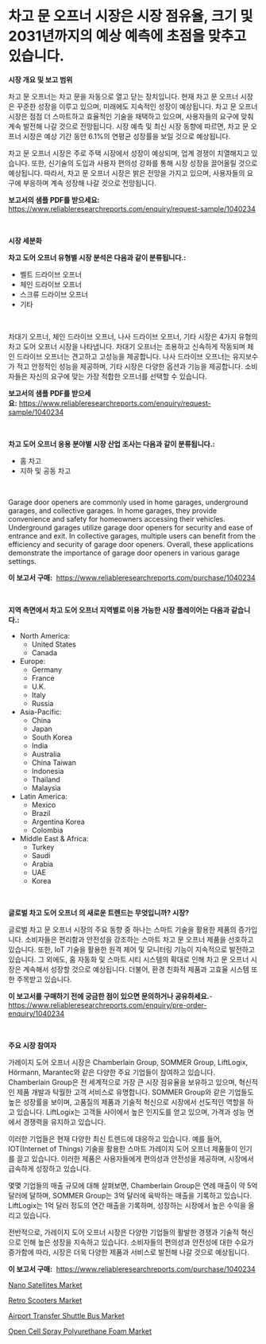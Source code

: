 <p><h1>차고 문 오프너 시장은 시장 점유율, 크기 및 2031년까지의 예상 예측에 초점을 맞추고 있습니다.</h1></p><p><strong>시장 개요 및 보고 범위</strong></p>
<p><p>차고 문 오프너는 차고 문을 자동으로 열고 닫는 장치입니다. 현재 차고 문 오프너 시장은 꾸준한 성장을 이루고 있으며, 미래에도 지속적인 성장이 예상됩니다. 차고 문 오프너 시장은 점점 더 스마트하고 효율적인 기술을 채택하고 있으며, 사용자들의 요구에 맞춰 계속 발전해 나갈 것으로 전망됩니다. 시장 예측 및 최신 시장 동향에 따르면, 차고 문 오프너 시장은 예상 기간 동안 6.1%의 연평균 성장률을 보일 것으로 예상됩니다.</p><p>차고 문 오프너 시장은 주로 주택 시장에서 성장이 예상되며, 업계 경쟁이 치열해지고 있습니다. 또한, 신기술의 도입과 사용자 편의성 강화를 통해 시장 성장을 끌어올릴 것으로 예상됩니다. 따라서, 차고 문 오프너 시장은 밝은 전망을 가지고 있으며, 사용자들의 요구에 부응하며 계속 성장해 나갈 것으로 전망됩니다.</p></p>
<p><strong>보고서의 샘플 PDF를 받으세요:</strong> <a href="https://www.reliableresearchreports.com/enquiry/request-sample/1040234">https://www.reliableresearchreports.com/enquiry/request-sample/1040234</a></p>
<p>&nbsp;</p>
<p><strong>시장 세분화</strong></p>
<p><strong>차고 도어 오프너 유형별 시장 분석은 다음과 같이 분류됩니다.:</strong></p>
<p><ul><li>벨트 드라이브 오프너</li><li>체인 드라이브 오프너</li><li>스크류 드라이브 오프너</li><li>기타</li></ul></p>
<p>&nbsp;</p>
<p><p>차대기 오프너, 체인 드라이브 오프너, 나사 드라이브 오프너, 기타 시장은 4가지 유형의 차고 도어 오프너 시장을 나타냅니다. 차대기 오프너는 조용하고 신속하게 작동되며 체인 드라이브 오프너는 견고하고 고성능을 제공합니다. 나사 드라이브 오프너는 유지보수가 적고 안정적인 성능을 제공하며, 기타 시장은 다양한 옵션과 기능을 제공합니다. 소비자들은 자신의 요구에 맞는 가장 적합한 오프너를 선택할 수 있습니다.</p></p>
<p><strong>보고서의 샘플 PDF를 받으세요:</strong>&nbsp;<a href="https://www.reliableresearchreports.com/enquiry/request-sample/1040234">https://www.reliableresearchreports.com/enquiry/request-sample/1040234</a></p>
<p>&nbsp;</p>
<p><strong> 차고 도어 오프너 응용 분야별 시장 산업 조사는 다음과 같이 분류됩니다.:</strong></p>
<p><ul><li>홈 차고</li><li>지하 및 공동 차고</li></ul></p>
<p>&nbsp;</p>
<p><p>Garage door openers are commonly used in home garages, underground garages, and collective garages. In home garages, they provide convenience and safety for homeowners accessing their vehicles. Underground garages utilize garage door openers for security and ease of entrance and exit. In collective garages, multiple users can benefit from the efficiency and security of garage door openers. Overall, these applications demonstrate the importance of garage door openers in various garage settings.</p></p>
<p><strong>이 보고서 구매:</strong>&nbsp; <a href="https://www.reliableresearchreports.com/purchase/1040234">https://www.reliableresearchreports.com/purchase/1040234</a></p>
<p>&nbsp;</p>
<p><strong>지역 측면에서 차고 도어 오프너 지역별로 이용 가능한 시장 플레이어는 다음과 같습니다.:</strong></p>
<p><ul>
    <li>
        North America:
        <ul>
            <li>United States</li>
            <li>Canada</li>
        </ul>
    </li>
    <li>
        Europe:
        <ul>
            <li>Germany</li>
            <li>France</li>
            <li>U.K.</li>
            <li>Italy</li>
            <li>Russia</li>
        </ul>
    </li>
    <li>
        Asia-Pacific:
        <ul>
            <li>China</li>
            <li>Japan</li>
            <li>South Korea</li>
            <li>India</li>
            <li>Australia</li>
            <li>China Taiwan</li>
            <li>Indonesia</li>
            <li>Thailand</li>
            <li>Malaysia</li>
        </ul>
    </li>
    <li>
        Latin America:
        <ul>
            <li>Mexico</li>
            <li>Brazil</li>
            <li>Argentina Korea</li>
            <li>Colombia</li>
        </ul>
    </li>
    <li>
        Middle East & Africa:
        <ul>
            <li>Turkey</li>
            <li>Saudi</li>
            <li>Arabia</li>
            <li>UAE</li>
            <li>Korea</li>
        </ul>
    </li>
    </ul></p>
<p>&nbsp;</p>
<p><strong>글로벌 차고 도어 오프너 의 새로운 트렌드는 무엇입니까? 시장?</strong></p>
<p><p>글로벌 차고 문 오프너 시장의 주요 동향 중 하나는 스마트 기술을 활용한 제품의 증가입니다. 소비자들은 편리함과 안전성을 강조하는 스마트 차고 문 오프너 제품을 선호하고 있습니다. 또한, IoT 기술을 활용한 원격 제어 및 모니터링 기능이 지속적으로 발전하고 있습니다. 그 외에도, 홈 자동화 및 스마트 시티 시스템의 확대로 인해 차고 문 오프너 시장은 계속해서 성장할 것으로 예상됩니다. 더불어, 환경 친화적 제품과 고효율 시스템 또한 주목받고 있습니다.</p></p>
<p><strong>이 보고서를 구매하기 전에 궁금한 점이 있으면 문의하거나 공유하세요.</strong>- <a href="https://www.reliableresearchreports.com/enquiry/pre-order-enquiry/1040234">https://www.reliableresearchreports.com/enquiry/pre-order-enquiry/1040234</a></p>
<p>&nbsp;</p>
<p><strong>주요 시장 참여자</strong></p>
<p><p>가레이지 도어 오프너 시장은 Chamberlain Group, SOMMER Group, LiftLogix, Hörmann, Marantec와 같은 다양한 주요 기업들이 참여하고 있습니다. Chamberlain Group은 전 세계적으로 가장 큰 시장 점유율을 보유하고 있으며, 혁신적인 제품 개발과 탁월한 고객 서비스로 유명합니다. SOMMER Group와 같은 기업들도 높은 성장률을 보이며, 고품질의 제품과 기술적 혁신으로 시장에서 선도적인 역할을 하고 있습니다. LiftLogix는 고객들 사이에서 높은 인지도를 얻고 있으며, 가격과 성능 면에서 경쟁력을 유지하고 있습니다.</p><p>이러한 기업들은 현재 다양한 최신 트렌드에 대응하고 있습니다. 예를 들어, IOT(Internet of Things) 기술을 활용한 스마트 가레이지 도어 오프너 제품들이 인기를 끌고 있습니다. 이러한 제품은 사용자들에게 편의성과 안전성을 제공하며, 시장에서 급속하게 성장하고 있습니다.</p><p>몇몇 기업들의 매출 규모에 대해 살펴보면, Chamberlain Group은 연례 매출이 약 5억 달러에 달하며, SOMMER Group는 3억 달러에 육박하는 매출을 기록하고 있습니다. LiftLogix는 1억 달러 정도의 연간 매출을 기록하며, 성장하는 시장에서 높은 수익을 올리고 있습니다.</p><p>전반적으로, 가레이지 도어 오프너 시장은 다양한 기업들의 활발한 경쟁과 기술적 혁신으로 인해 높은 성장을 지속하고 있습니다. 소비자들의 편의성과 안전성에 대한 수요가 증가함에 따라, 시장은 더욱 다양한 제품과 서비스로 발전해 나갈 것으로 예상됩니다.</p></p>
<p><strong>이 보고서 구매:</strong>&nbsp;&nbsp;<a href="https://www.reliableresearchreports.com/purchase/1040234">https://www.reliableresearchreports.com/purchase/1040234</a></p>
<p><p><a href="https://view.publitas.com/reportprime-1/nano-satellites-market-research-report-provides-critical-insights-that-can-help-shape-business-development-and-investment-strategies/">Nano Satellites Market</a></p><p><a href="https://github.com/lubmix/Market-Research-Report-List-1/blob/main/retro-scooters-market.md">Retro Scooters Market</a></p><p><a href="https://github.com/joannagoyvaerts/Market-Research-Report-List-1/blob/main/airport-transfer-shuttle-bus-market.md">Airport Transfer Shuttle Bus Market</a></p><p><a href="https://valiant-lunge-8fe.notion.site/Open-Cell-Spray-Polyurethane-Foam-Market-Provides-a-Comprehensive-Analysis-Including-a-Macro-Overvie-f23db35c5ccf4ad1aed8a0f076e740f2">Open Cell Spray Polyurethane Foam Market</a></p></p>
